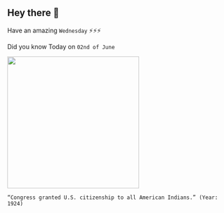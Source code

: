 ## Hey there 👋
Have an amazing `Wednesday` ⚡⚡⚡

Did you know Today on `02nd of June`
 
 [<img src="https://fcit.usf.edu/wp-content/uploads/2016/08/CitizenshipBanner.jpg" width="300" />](https://www.loc.gov/item/today-in-history/june-02/#:~:text=On%20June%202%2C%201924%2C%20Congress,barred%20Native%20Americans%20from%20voting.) 
 ```
“Congress granted U.S. citizenship to all American Indians.” (Year: 1924)
```
